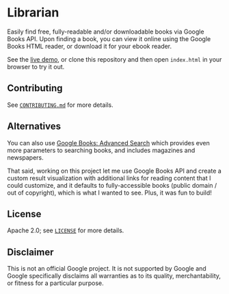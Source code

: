 # Librarian

Easily find free, fully-readable and/or downloadable books via Google Books API.
Upon finding a book, you can view it online using the Google Books HTML reader,
or download it for your ebook reader.

See the [live demo](https://mbrukman.github.io/librarian/), or clone this
repository and then open `index.html` in your browser to try it out.

## Contributing

See [`CONTRIBUTING.md`](CONTRIBUTING.md) for more details.

## Alternatives

You can also use [Google Books: Advanced
Search](https://books.google.com/advanced_book_search) which provides even more
parameters to searching books, and includes magazines and newspapers.

That said, working on this project let me use Google Books API and create a
custom result visualization with additional links for reading content that I
could customize, and it defaults to fully-accessible books (public domain / out
of copyright), which is what I wanted to see. Plus, it was fun to build!

## License

Apache 2.0; see [`LICENSE`](LICENSE) for more details.

## Disclaimer

This is not an official Google project. It is not supported by Google and Google
specifically disclaims all warranties as to its quality, merchantability, or
fitness for a particular purpose.
